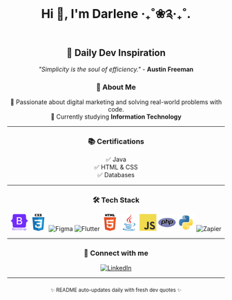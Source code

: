 <div align="center">

# Hi 👋, I'm Darlene ‧₊˚❀༉‧₊˚.

## 💭 Daily Dev Inspiration
<!-- QUOTE:START -->
*"Simplicity is the soul of efficiency."* - **Austin Freeman**
<!-- QUOTE:END -->

<h3>🚀 About Me</h3>
👀 Passionate about digital marketing and solving real-world problems with code.  <br>
🌱 Currently studying <b>Information Technology</b>

</div>

---

<div align="center">
<h3>📚 Certifications</h3>
✅ Java <br> 
✅ HTML & CSS <br> 
✅ Databases
</div>

---

<div align="center">
<h3>🛠️ Tech Stack</h3>
  <img src="https://raw.githubusercontent.com/devicons/devicon/master/icons/bootstrap/bootstrap-plain-wordmark.svg" alt="Bootstrap" width="40" height="40"/>
  <img src="https://raw.githubusercontent.com/devicons/devicon/master/icons/css3/css3-original-wordmark.svg" alt="CSS3" width="40" height="40"/>
  <img src="https://www.vectorlogo.zone/logos/figma/figma-icon.svg" alt="Figma" width="40" height="40"/>
  <img src="https://www.vectorlogo.zone/logos/flutterio/flutterio-icon.svg" alt="Flutter" width="40" height="40"/>
  <img src="https://raw.githubusercontent.com/devicons/devicon/master/icons/html5/html5-original-wordmark.svg" alt="HTML5" width="40" height="40"/>
  <img src="https://raw.githubusercontent.com/devicons/devicon/master/icons/java/java-original.svg" alt="Java" width="40" height="40"/>
  <img src="https://raw.githubusercontent.com/devicons/devicon/master/icons/javascript/javascript-original.svg" alt="JavaScript" width="40" height="40"/>
  <img src="https://raw.githubusercontent.com/devicons/devicon/master/icons/php/php-original.svg" alt="PHP" width="40" height="40"/>
  <img src="https://raw.githubusercontent.com/devicons/devicon/master/icons/python/python-original.svg" alt="Python" width="40" height="40"/>
  <img src="https://www.vectorlogo.zone/logos/zapier/zapier-icon.svg" alt="Zapier" width="40" height="40"/>
</div>

---

<div align="center">
<h3>🤝 Connect with me</h3>
  <a href="https://www.linkedin.com/in/darlene-mae-lovitos-8b6725257/" target="_blank">
    <img src="https://raw.githubusercontent.com/rahuldkjain/github-profile-readme-generator/master/src/images/icons/Social/linked-in-alt.svg" alt="LinkedIn" height="30" width="40"/>
  </a>
</div>

---

<div align="center">
<sub>✨ README auto-updates daily with fresh dev quotes ✨</sub>
</div>
